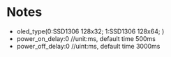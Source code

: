 # Notes

- oled_type(0:SSD1306 128x32; 1:SSD1306 128x64; )
- power_on_delay:0   //unit:ms, default time 500ms
- power_off_delay:0  //uint:ms, default time 3000ms